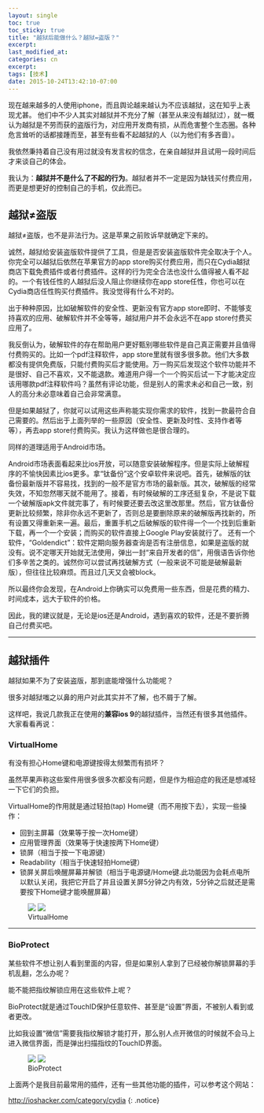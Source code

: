 ```yaml
---
layout: single
toc: true
toc_sticky: true
title: "越狱后能做什么？越狱=盗版？"
excerpt:
last_modified_at:
categories: cn
excerpt:
tags: [技术]
date: 2015-10-24T13:42:10-07:00
---
```



现在越来越多的人使用iphone，而且舆论越来越认为不应该越狱，这在知乎上表现尤甚。
他们中不少人其实对越狱并不充分了解（甚至从来没有越狱过），就一概认为越狱是不劳而获的盗版行为，对应用开发商有损，从而危害整个生态圈。各种危言耸听的话都接踵而至，甚至有些看不起越狱的人（以为他们有多吝啬）。

我依然秉持着自己没有用过就没有发言权的信念，在亲自越狱并且试用一段时间后才来谈自己的体会。

我认为：**越狱并不是什么了不起的行为**。越狱者并不一定是因为缺钱买付费应用，而更是想更好的控制自己的手机，仅此而已。

## 越狱≠盗版

越狱≠盗版，也不是非法行为。这是苹果之前败诉早就确定下来的。

诚然，越狱给安装盗版软件提供了工具，但是是否安装盗版软件完全取决于个人。你完全可以越狱后依然在苹果官方的app store购买付费应用，而只在Cydia越狱商店下载免费插件或者付费插件。这样的行为完全合法也没什么值得被人看不起的。一个有钱任性的人越狱后没人阻止你继续你在app store任性，你也可以在Cydia商店任性购买付费插件。我没觉得有什么不对的。

出于种种原因，比如破解软件的安全性、更新没有官方app store即时、不能够支持喜欢的应用、破解软件并不全等等，越狱用户并不会永远不在app store付费买应用了。

我反倒认为，破解软件的存在帮助用户更好甄别哪些软件是自己真正需要并且值得付费购买的。比如一个pdf注释软件，app store里就有很多很多款。他们大多数都没有提供免费版，只能付费购买后才能使用。万一购买后发现这个软件功能并不是很好、自己不喜欢，又不能退款。难道用户得一个一个购买后试一下才能决定应该用哪款pdf注释软件吗？虽然有评论功能，但是别人的需求未必和自己一致，别人的高分未必意味着自己会非常满意。

但是如果越狱了，你就可以试用这些声称能实现你需求的软件，找到一款最符合自己需要的。然后出于上面列举的一些原因（安全性、更新及时性、支持作者等等），再去app store付费购买。我认为这样做也是很合理的。

同样的道理适用于Android市场。

Android市场表面看起来比ios开放，可以随意安装破解程序。但是实际上破解程序的不愉快因素比ios更多。拿“钛备份”这个安卓软件来说吧。首先，破解版的钛备份最新版并不容易找，找到的一般不是官方市场的最新版。其次，破解版的经常失效，不知忽然哪天就不能用了。接着，有时候破解的工序还挺复杂，不是说下载一个破解版apk文件就完事了，有时候要还要去改这里改那里。然后，官方钛备份更新比较频繁，除非你永远不更新了，否则总是要删除原来的破解版再找新的，所有设置又得重新来一遍。最后，重置手机之后破解版的软件得一个一个找到后重新下载，再一个一个安装；而购买的软件直接上Google Play安装就行了。
还有一个软件，“Goldendict”：软件定期向服务器查询是否有注册信息，如果是盗版的就没有。说不定哪天开始就无法使用，弹出一封“来自开发者的信”，用俄语告诉你他们多辛苦之类的。诚然你可以尝试再找破解方式（一般来说不可能是破解最新版），但往往比较麻烦。而且过几天又会被block。

所以最终你会发现，在Android上你确实可以免费用一些东西，但是花费的精力、时间成本，远大于软件的价格。

因此，我的建议就是，无论是ios还是Android，遇到喜欢的软件，还是不要折腾自己付费买吧。

---

## 越狱插件

越狱如果不为了安装盗版，那到底能增强什么功能呢？

很多对越狱嗤之以鼻的用户对此其实并不了解，也不屑于了解。

这样吧，我说几款我正在使用的**兼容ios 9**的越狱插件，当然还有很多其他插件。大家看看再说：

### VirtualHome

有没有担心Home键和电源键按得太频繁而有损坏？

虽然苹果声称这些案件用很多很多次都没有问题，但是作为相迫症的我还是想减轻一下它们的负担。

VirtualHome的作用就是通过轻拍(tap) Home键（而不用按下去），实现一些操作：

* 回到主屏幕（效果等于按一次Home键）
* 应用管理界面（效果等于快速按两下Home键）
* 锁屏（相当于按一下电源键）
* Readability（相当于快速轻拍Home键）
* 锁屏关屏后唤醒屏幕并解锁（相当于电源键/Home键.此功能因为会耗点电所以默认关闭，我把它开启了并且设置关屏5分钟之内有效，5分钟之后就还是需要按下Home键才能唤醒屏幕）

<figure class="half">
  <a href="http://{{ site.url }}/images/jailbreak/1.PNG"><img src="http://{{ site.url }}/images/jailbreak/1.PNG"></a>  
  <a href="http://{{ site.url }}/images/jailbreak/2.PNG"><img src="http://{{ site.url }}/images/jailbreak/2.PNG"></a>
  <figcaption>VirtualHome</figcaption>
</figure>

---

### BioProtect

某些软件不想让别人看到里面的内容，但是如果别人拿到了已经被你解锁屏幕的手机乱翻，怎么办呢？

能不能把指纹解锁应用在这些软件上呢？

BioProtect就是通过TouchID保护任意软件、甚至是“设置”界面，不被别人看到或者更改。

比如我设置“微信”需要我指纹解锁才能打开，那么别人点开微信的时候就不会马上进入微信界面，而是弹出扫描指纹的TouchID界面。

<figure class="half">
  <a href="http://{{ site.url }}/images/jailbreak/3.PNG"><img src="http://{{ site.url }}/images/jailbreak/3.PNG"></a>  
  <a href="http://{{ site.url }}/images/jailbreak/4.PNG"><img src="http://{{ site.url }}/images/jailbreak/4.PNG"></a>
  <figcaption>BioProtect</figcaption>
</figure>

上面两个是我目前最常用的插件，还有一些其他功能的插件，可以参考这个网站：

<http://ioshacker.com/category/cydia>
{: .notice}

